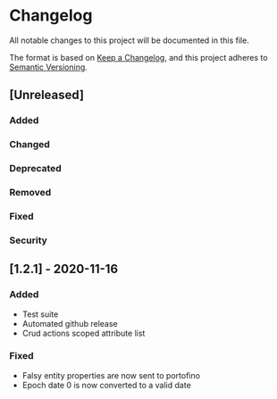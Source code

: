 # Changelog
All notable changes to this project will be documented in this file.

The format is based on [Keep a Changelog](https://keepachangelog.com/en/1.0.0/),
and this project adheres to [Semantic Versioning](https://semver.org/spec/v2.0.0.html).


## [Unreleased]

### Added

### Changed

### Deprecated

### Removed

### Fixed

### Security

## [1.2.1] - 2020-11-16

### Added
* Test suite
* Automated github release
* Crud actions scoped attribute list

### Fixed
* Falsy entity properties are now sent to portofino
* Epoch date 0 is now converted to a valid date